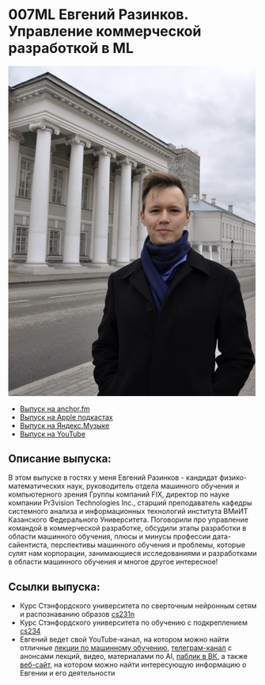 # 007ML Евгений Разинков. Управление коммерческой разработкой в ML

<img src="foto/Eugeny.png" width="500"/>

- [Выпуск на anchor.fm](https://anchor.fm/kmsrus/episodes/007-ML--------ML-ekd6bu)
- [Выпуск на Apple подкастах](https://podcasts.apple.com/ru/podcast/machine-learning-podcast/id1495052772?l=en&i=1000493113420)
- [Выпуск на Яндекс.Музыке](https://music.yandex.ru/album/9781458/track/71889949)
- [Выпуск на YouTube](https://youtu.be/QIC6f8CaCEg)

## Описание выпуска:

В этом выпуске в гостях у меня Евгений Разинков - кандидат физико-математических наук, руководитель отдела машинного обучения и компьютерного зрения Группы компаний FIX, директор по науке компании Pr3vision Technologies Inc., старший преподаватель кафедры системного анализа и информационных технологий института ВМиИТ Казанского Федерального Университета. Поговорили про управление командой в коммерческой разработке, обсудили этапы разработки в области машинного обучения, плюсы и минусы профессии дата-сайентиста, перспективы машинного обучения и проблемы, которые сулят нам корпорации, занимающиеся исследованиями и разработками в области машинного обучения и многое другое интересное!

## Ссылки выпуска:

- Курс Стэнфордского университета по сверточным нейронным сетям и распознаванию образов [cs231n](http://cs231n.stanford.edu/)
- Курс Стэнфордского университета по обучению с подкреплением [cs234](http://web.stanford.edu/class/cs234/index.html) 
- Евгений ведет свой YouTube-канал, на котором можно найти отличные [лекции по машинному обучению](http://video.razinkov.ai/), [телеграм-канал](https://t.me/razinkov_ai) с анонсами лекций, видео, материалами по AI, [паблик в ВК](http://vk.com/razinkov_ai), а также [веб-сайт](http://razinkov.ai/), на котором можно найти интересующую информацию о Евгении и его деятельности

